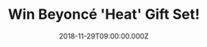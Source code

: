 ---
campaign-uuid: "c-782b8bc7-ec52-4dcd-9359-4eddb9e85736"
type: "Competition"
category: "Gifts"
date: "2018-11-29T09:00:00.000Z"
end-date: "2019-01-29T09:00:00.000Z"
disable-form: false
is_promoted: false
has_entry_page: true
title: "Win Beyoncé 'Heat' Gift Set!"
competition-description: "<p>Beyoncé Knowles is famous for being a singer, songwriter\
  \ actress, fashion designer and has a range of fragrances. She started off with\
  \ Destiny's Child in the 1990's before going onto solo success, now she is bringing\
  \ her class and style to a fragrance.</p>\r\n<p>We are giving away her 'Heat' Gift\
  \ Set including her floral perfume for women with notes of magnolia, neroli, red\
  \ vanilla orchard, peach, musk and amber PLUS Shower Gel and Body Lotion. Enter\
  \ below for a chance to be yours!</p>"
hero-header: "Win Beyoncé 'Heat' Gift Set!"
terms-confirmation: "N/A"
banner-img: "https://assets.expresslyapp.com/asset-d3e273ec-34e6-4137-bba3-b50912f27b01.jpg"
logo-left-href: "http://club.expressly.io"
logo-left-image: "https://assets.expresslyapp.com/asset-5083b5ba-246b-4f3d-ac12-ccb8be9f331f.jpg"
logo-left-title: "Expressly Club"
bg-image-hero: "https://assets.expresslyapp.com/asset-8c28803e-3785-452e-bf76-51de567cacde.jpg"
bg-image-first: "https://assets.expresslyapp.com/asset-e5532b91-6fd6-4898-a61d-1050dd5928bc.jpg"
section1-content: "<p>Surrounded by a luminous fragrant aura, the woman who wears\
  \ it, whether at night or during the day, feels instantly effervescent and alive.\
  \ Sensual and bright, the scent lights up a room, just as Beyoncé captivates with\
  \ her presence, making the set the perfect all-occasion gift for her.</p>\r\n<p>If\
  \ you want to feel like a star, now with the famous 'Heat' Gift Set trio from Beyoncé\
  , you can. Enter the form below for a chance to win and it could be yours.</p>"
entry-title: "Win Beyoncé 'Heat' Gift Set!"
entry-content: "Enter the draw to win Beyoncé 'Heat' Gift Set before 23:59 on 29th\
  \ of January 2019."
has-winner: false
prize-description: "Beyoncé 'Heat' Gift Set!"
special-conditions: "Multiple entries are allowed up to one every day."
---